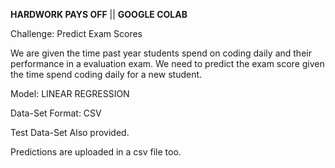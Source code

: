 **HARDWORK PAYS OFF** || **GOOGLE COLAB**

Challenge: Predict Exam Scores 

We are given the time past year students spend on coding daily and their performance in a evaluation exam. We need to predict the exam score given the time spend coding daily for a new student.

Model: LINEAR REGRESSION 

Data-Set Format: CSV 

Test Data-Set Also provided. 

Predictions are uploaded in a csv file too. 
